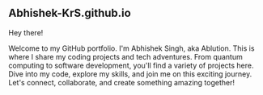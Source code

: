 ## Abhishek-KrS.github.io

Hey there! 

Welcome to my GitHub portfolio. I'm Abhishek Singh, aka Ablution. This is where I share my coding projects and tech adventures. 
From quantum computing to software development, you'll find a variety of projects here. Dive into my code, explore my skills, and join me on this exciting journey. 
Let's connect, collaborate, and create something amazing together!
